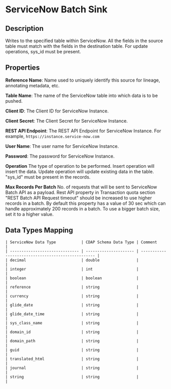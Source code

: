 # ServiceNow Batch Sink

Description
-----------

Writes to the specified table within ServiceNow. All the fields in the source table must match with the fields in the 
destination table. For update operations, sys_id must be present.

Properties
----------

**Reference Name**: Name used to uniquely identify this source for lineage, annotating metadata, etc.

**Table Name**: The name of the ServiceNow table into which data is to be pushed.

**Client ID**: The Client ID for ServiceNow Instance.

**Client Secret**: The Client Secret for ServiceNow Instance.

**REST API Endpoint**: The REST API Endpoint for ServiceNow Instance. For example, `https://instance.service-now.com`

**User Name**: The user name for ServiceNow Instance.

**Password**: The password for ServiceNow Instance.

**Operation** The type of operation to be performed. Insert operation will insert the data. Update operation will update
existing data in the table. "sys_id" must be present in the records.

**Max Records Per Batch** No. of requests that will be sent to ServiceNow Batch API as a payload. Rest API property in 
Transaction quota section "REST Batch API Request timeout" should be increased to use higher records in a batch. By default this 
property has a value of 30 sec which can handle approximately 200 records in a batch. To use a bigger batch size, set it 
to a higher value.

Data Types Mapping
----------

    | ServiceNow Data Type           | CDAP Schema Data Type | Comment                                            |
    | ------------------------------ | --------------------- | -------------------------------------------------- |
    | decimal                        | double                |                                                    |
    | integer                        | int                   |                                                    |
    | boolean                        | boolean               |                                                    |
    | reference                      | string                |                                                    |
    | currency                       | string                |                                                    |
    | glide_date                     | string                |                                                    |
    | glide_date_time                | string                |                                                    |
    | sys_class_name                 | string                |                                                    |
    | domain_id                      | string                |                                                    |
    | domain_path                    | string                |                                                    |
    | guid                           | string                |                                                    |
    | translated_html                | string                |                                                    |
    | journal                        | string                |                                                    |
    | string                         | string                |                                                    |
